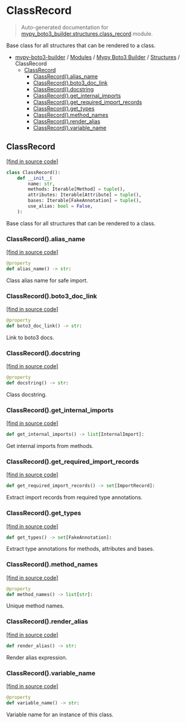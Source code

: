 # ClassRecord

> Auto-generated documentation for [mypy_boto3_builder.structures.class_record](https://github.com/vemel/mypy_boto3_builder/blob/main/mypy_boto3_builder/structures/class_record.py) module.

Base class for all structures that can be rendered to a class.

- [mypy-boto3-builder](../../README.md#mypy_boto3_builder) / [Modules](../../MODULES.md#mypy-boto3-builder-modules) / [Mypy Boto3 Builder](../index.md#mypy-boto3-builder) / [Structures](index.md#structures) / ClassRecord
    - [ClassRecord](#classrecord)
        - [ClassRecord().alias_name](#classrecordalias_name)
        - [ClassRecord().boto3_doc_link](#classrecordboto3_doc_link)
        - [ClassRecord().docstring](#classrecorddocstring)
        - [ClassRecord().get_internal_imports](#classrecordget_internal_imports)
        - [ClassRecord().get_required_import_records](#classrecordget_required_import_records)
        - [ClassRecord().get_types](#classrecordget_types)
        - [ClassRecord().method_names](#classrecordmethod_names)
        - [ClassRecord().render_alias](#classrecordrender_alias)
        - [ClassRecord().variable_name](#classrecordvariable_name)

## ClassRecord

[[find in source code]](https://github.com/vemel/mypy_boto3_builder/blob/main/mypy_boto3_builder/structures/class_record.py#L15)

```python
class ClassRecord():
    def __init__(
        name: str,
        methods: Iterable[Method] = tuple(),
        attributes: Iterable[Attribute] = tuple(),
        bases: Iterable[FakeAnnotation] = tuple(),
        use_alias: bool = False,
    ):
```

Base class for all structures that can be rendered to a class.

### ClassRecord().alias_name

[[find in source code]](https://github.com/vemel/mypy_boto3_builder/blob/main/mypy_boto3_builder/structures/class_record.py#L50)

```python
@property
def alias_name() -> str:
```

Class alias name for safe import.

### ClassRecord().boto3_doc_link

[[find in source code]](https://github.com/vemel/mypy_boto3_builder/blob/main/mypy_boto3_builder/structures/class_record.py#L36)

```python
@property
def boto3_doc_link() -> str:
```

Link to boto3 docs.

### ClassRecord().docstring

[[find in source code]](https://github.com/vemel/mypy_boto3_builder/blob/main/mypy_boto3_builder/structures/class_record.py#L43)

```python
@property
def docstring() -> str:
```

Class docstring.

### ClassRecord().get_internal_imports

[[find in source code]](https://github.com/vemel/mypy_boto3_builder/blob/main/mypy_boto3_builder/structures/class_record.py#L93)

```python
def get_internal_imports() -> list[InternalImport]:
```

Get internal imports from methods.

### ClassRecord().get_required_import_records

[[find in source code]](https://github.com/vemel/mypy_boto3_builder/blob/main/mypy_boto3_builder/structures/class_record.py#L80)

```python
def get_required_import_records() -> set[ImportRecord]:
```

Extract import records from required type annotations.

### ClassRecord().get_types

[[find in source code]](https://github.com/vemel/mypy_boto3_builder/blob/main/mypy_boto3_builder/structures/class_record.py#L67)

```python
def get_types() -> set[FakeAnnotation]:
```

Extract type annotations for methods, attributes and bases.

### ClassRecord().method_names

[[find in source code]](https://github.com/vemel/mypy_boto3_builder/blob/main/mypy_boto3_builder/structures/class_record.py#L113)

```python
@property
def method_names() -> list[str]:
```

Unique method names.

### ClassRecord().render_alias

[[find in source code]](https://github.com/vemel/mypy_boto3_builder/blob/main/mypy_boto3_builder/structures/class_record.py#L61)

```python
def render_alias() -> str:
```

Render alias expression.

### ClassRecord().variable_name

[[find in source code]](https://github.com/vemel/mypy_boto3_builder/blob/main/mypy_boto3_builder/structures/class_record.py#L106)

```python
@property
def variable_name() -> str:
```

Variable name for an instance of this class.
